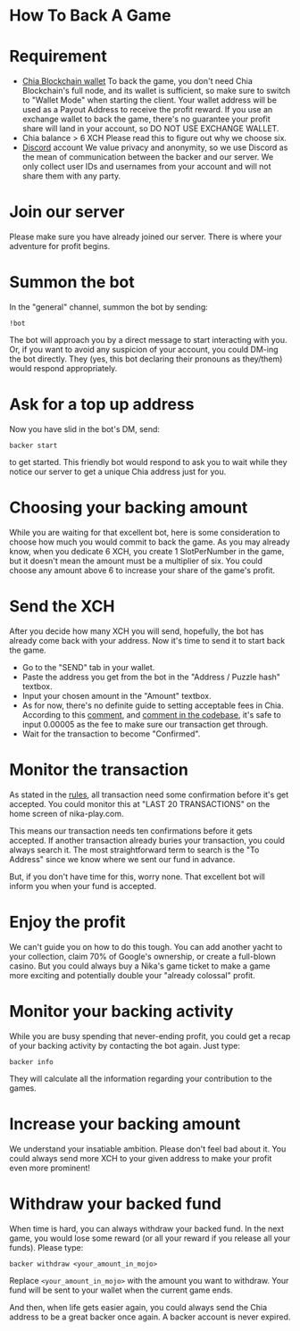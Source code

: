 # How To Back A Game

# Requirement
- [Chia Blockchain wallet](https://github.com/Chia-Network/chia-blockchain)
To back the game, you don't need Chia Blockchain's full node, and its wallet is sufficient, so make sure to switch to "Wallet Mode" when starting the client. Your wallet address will be used as a Payout Address to receive the profit reward. If you use an exchange wallet to back the game, there's no guarantee your profit share will land in your account, so DO NOT USE EXCHANGE WALLET.
- Chia balance > 6 XCH
Please read this to figure out why we choose six.
- [Discord](https://discord.com/) account
We value privacy and anonymity, so we use Discord as the mean of communication between the backer and our server. We only collect user IDs and usernames from your account and will not share them with any party. 

# Join our server
Please make sure you have already joined our server. There is where your adventure for profit begins.

# Summon the bot
In the "general" channel, summon the bot by sending:
```
!bot
```
The bot will approach you by a direct message to start interacting with you. Or, if you want to avoid any suspicion of your account, you could DM-ing the bot directly. They (yes, this bot declaring their pronouns as they/them) would respond appropriately.

# Ask for a top up address
Now you have slid in the bot's DM, send:
```
backer start
```
to get started. This friendly bot would respond to ask you to wait while they notice our server to get a unique Chia address just for you.

# Choosing your backing amount
While you are waiting for that excellent bot, here is some consideration to choose how much you would commit to back the game. As you may already know, when you dedicate 6 XCH, you create 1 SlotPerNumber in the game, but it doesn't mean the amount must be a multiplier of six. You could choose any amount above 6 to increase your share of the game's profit.

# Send the XCH
After you decide how many XCH you will send, hopefully, the bot has already come back with your address. Now it's time to send it to start back the game.
- Go to the "SEND" tab in your wallet. 
- Paste the address you get from the bot in the "Address / Puzzle hash" textbox.
- Input your chosen amount in the "Amount" textbox.
- As for now, there's no definite guide to setting acceptable fees in Chia. According to this [comment](https://github.com/Chia-Network/chia-blockchain/discussions/10379#discussioncomment-2231974), and [comment in the codebase](https://github.com/Chia-Network/chia-blockchain/blob/d87b8ac08766c9cbb4f4577a4819bb592f63123c/chia/full_node/mempool_manager.py#L99), it's safe to input 0.00005 as the fee to make sure our transaction get through.
- Wait for the transaction to become "Confirmed".

# Monitor the transaction
As stated in the [rules](/nika-wiki/game_rules.html#9-transaction-confirmations), all transaction need some confirmation before it's get accepted. You could monitor this at "LAST 20 TRANSACTIONS" on the home screen of nika-play.com.

This means our transaction needs ten confirmations before it gets accepted. If another transaction already buries your transaction, you could always search it. The most straightforward term to search is the "To Address" since we know where we sent our fund in advance.

But, if you don't have time for this, worry none. That excellent bot will inform you when your fund is accepted.

# Enjoy the profit
We can't guide you on how to do this tough. You can add another yacht to your collection, claim 70% of Google's ownership, or create a full-blown casino. But you could always buy a Nika's game ticket to make a game more exciting and potentially double your "already colossal" profit. 

# Monitor your backing activity
While you are busy spending that never-ending profit, you could get a recap of your backing activity by contacting the bot again. Just type:
```
backer info
```
They will calculate all the information regarding your contribution to the games. 

# Increase your backing amount
We understand your insatiable ambition. Please don't feel bad about it. You could always send more XCH to your given address to make your profit even more prominent!

# Withdraw your backed fund
When time is hard, you can always withdraw your backed fund. In the next game, you would lose some reward (or all your reward if you release all your funds). Please type:
```
backer withdraw <your_amount_in_mojo>
```
Replace `<your_amount_in_mojo>` with the amount you want to withdraw. Your fund will be sent to your wallet when the current game ends.

And then, when life gets easier again, you could always send the Chia address to be a great backer once again. A backer account is never expired.